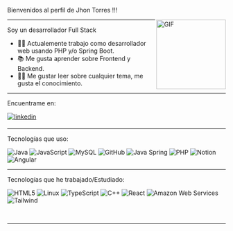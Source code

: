 Bienvenidos al perfil de Jhon Torres !!!

<img align="right" alt="GIF" height="160px" src="https://media.giphy.com/media/Ah3zHH7hvsSB2/giphy.gif" />

---

Soy un desarrollador Full Stack

- 👨‍💻 Actualemente trabajo como desarrollador web usando PHP y/o Spring Boot.
- 📚 Me gusta aprender sobre Frontend y Backend.
- 💪🏼 Me gustar leer sobre cualquier tema, me gusta el conocimiento.

---


Encuentrame en: 

<a href="https://www.linkedin.com/in/jhonstiventorresvargas/" target="_blank">
<img src="https://img.shields.io/badge/LinkedIn-0077B5?style=for-the-badge&logo=linkedin&logoColor=white" alt=linkedin style="margin-bottom: 5px;"/>
</a>

---

Tecnologías que uso:

![Java](https://img.shields.io/badge/Java-ED8B00?style=for-the-badge&logo=openjdk&logoColor=white)
![JavaScript](https://img.shields.io/badge/JavaScript-F7DF1E?style=for-the-badge&logo=javascript&logoColor=black)
![MySQL](https://img.shields.io/badge/MySQL-00000F?style=for-the-badge&logo=mysql&logoColor=white)
![GitHub](https://img.shields.io/badge/GitHub-100000?style=for-the-badge&logo=github&logoColor=white)
![Java Spring](https://img.shields.io/badge/Spring-6DB33F?style=for-the-badge&logo=spring&logoColor=white)
![PHP](https://img.shields.io/badge/PHP-777BB4?style=for-the-badge&logo=php&logoColor=white)
![Notion](https://img.shields.io/badge/Notion-000000?style=for-the-badge&logo=notion&logoColor=white)
![Angular](https://img.shields.io/badge/Angular-DD0031?style=for-the-badge&logo=angular&logoColor=white)

---

Tecnologías que he trabajado/Estudiado:

![HTML5](https://img.shields.io/badge/HTML-239120?style=for-the-badge&logo=html5&logoColor=white)
![Linux](https://img.shields.io/badge/Linux-FCC624?style=for-the-badge&logo=linux&logoColor=black)
![TypeScript](https://img.shields.io/badge/TypeScript-007ACC?style=for-the-badge&logo=typescript&logoColor=white)
![C++](https://img.shields.io/badge/C%2B%2B-00599C?style=for-the-badge&logo=c%2B%2B&logoColor=white)
![React](https://img.shields.io/badge/React-20232A?style=for-the-badge&logo=react&logoColor=61DAFB)
![Amazon Web Services](https://img.shields.io/badge/Amazon_AWS-232F3E?style=for-the-badge&logo=amazon-aws&logoColor=white)
![Tailwind](https://img.shields.io/badge/Tailwind_CSS-38B2AC?style=for-the-badge&logo=tailwind-css&logoColor=white)

<br/>

---

